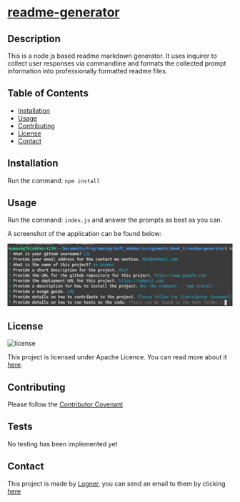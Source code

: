 
  # [readme-generator](https://www.github.com/Logner/readme-generator)

  ## Description 
  This is a node js based readme markdown generator. It uses inquirer to collect user responses via commandline and formats the collected prompt information into professionally formatted readme files.

  ## Table of Contents  
  * [Installation](#installation)
  * [Usage](#usage)
  * [Contributing](#contributing)
  * [License](#license)
  * [Contact](#contact)
  
  
  ## Installation
  
  Run the command: ```npm install```
  
  ## Usage 
  
  Run the command: ```index.js``` and answer the prompts as best as you can.

  A screenshot of the application can be found below:
  
  ![Sample Screenshot](./assets/img/screenshot.png)

  
  ## License

  ![license](https://img.shields.io/badge/License-Apache_License-informational)
  
  This project is licensed under Apache Licence. You can read more about it [here](https://choosealicense.com/licenses/).
  
  ## Contributing
  
  Please follow the [Contributor Covenant](https://www.contributor-covenant.org/)

  ## Tests
  
  No testing has been implemented yet  

  ## Contact

  This project is made by [Logner](https://www.github.com/Logner/), you can send an email to them by clicking [here](mailto:kumash123@gmail.com)
